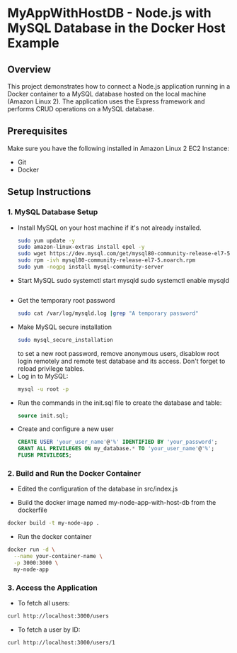 # MyAppWithHostDB - Node.js with MySQL Database in the Docker Host Example

## Overview
This project demonstrates how to connect a Node.js application running in a Docker container to a MySQL database hosted on the local machine (Amazon Linux 2). The application uses the Express framework and performs CRUD operations on a MySQL database.

## Prerequisites
Make sure you have the following installed in Amazon Linux 2 EC2 Instance:
- Git
- Docker

## Setup Instructions

### 1. MySQL Database Setup
- Install MySQL on your host machine if it's not already installed.
  ```bash
  sudo yum update -y
  sudo amazon-linux-extras install epel -y
  sudo wget https://dev.mysql.com/get/mysql80-community-release-el7-5.noarch.rpm
  sudo rpm -ivh mysql80-community-release-el7-5.noarch.rpm
  sudo yum -nogpg install mysql-community-server
  ```
- Start MySQL
  sudo systemctl start mysqld
  sudo systemctl enable mysqld
  ```
- Get the temporary root password
  ```bash
  sudo cat /var/log/mysqld.log |grep "A temporary password"
  ```
- Make MySQL secure installation
  ```bash
  sudo mysql_secure_installation
  ```
  to set a new root password, remove anonymous users, disablow root login remotely and remote test database and its access. Don't forget to reload privilege tables. 
- Log in to MySQL:
  ```bash
  mysql -u root -p
  ```
- Run the commands in the init.sql file to create the database and table:
  ```sql
  source init.sql;
  ```
- Create and configure a new user
  ```sql
  CREATE USER 'your_user_name'@'%' IDENTIFIED BY 'your_password';
  GRANT ALL PRIVILEGES ON my_database.* TO 'your_user_name'@'%';
  FLUSH PRIVILEGES;
  ```

### 2. Build and Run the Docker Container
- Edited the configuration of the database in src/index.js

- Build the docker image named my-node-app-with-host-db from the dockerfile
```bash
docker build -t my-node-app .
```
- Run the docker container
```bash
docker run -d \
  --name your-container-name \
  -p 3000:3000 \
  my-node-app
```

### 3. Access the Application
- To fetch all users:
```bash
curl http://localhost:3000/users
```
- To fetch a user by ID:
```bash
curl http://localhost:3000/users/1
```
